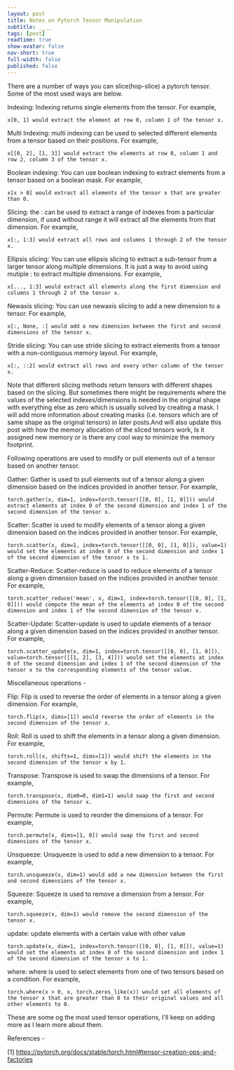 ```yaml
---
layout: post
title: Notes on Pytorch Tensor Manipulation
subtitle: ____
tags: [post]
readtime: true
show-avatar: false
nav-short: true
full-width: false
published: false
---
```



There are a number of ways you can slice(hop-slice) a pytorch tensor. Some of the most used ways are below.

Indexing: Indexing returns single elements from the tensor. For example, 

`x[0, 1] would extract the element at row 0, column 1 of the tensor x.`


Multi Indexing: multi indexing can be used to selected different elements from a tensor based on their positions. For example, 

`x[[0, 2], [1, 3]] would extract the elements at row 0, column 1 and row 2, column 3 of the tensor x.`

Boolean indexing: You can use boolean indexing to extract elements from a tensor based on a boolean mask. For example, 

`x[x > 0] would extract all elements of the tensor x that are greater than 0.`

Slicing: the : can be used to extract a range of indexes from a particular dimension, if used without range it will extract all the elements from that dimension. For example, 

`x[:, 1:3] would extract all rows and columns 1 through 2 of the tensor x.`

Ellipsis slicing: You can use ellipsis slicing to extract a sub-tensor from a larger tensor along multiple dimensions. It is just a way to avoid using mutiple : to extract multiple dimensions. For example, 

`x[..., 1:3] would extract all elements along the first dimension and columns 1 through 2 of the tensor x.`

Newaxis slicing: You can use newaxis slicing to add a new dimension to a tensor. For example, 

`x[:, None, :] would add a new dimension between the first and second dimensions of the tensor x.`

Stride slicing: You can use stride slicing to extract elements from a tensor with a non-contiguous memory layout. For example, 

`x[:, ::2] would extract all rows and every other column of the tensor x.`


Note that different slicing methods return tensors with different shapes based on the slicing. But sometimes there might be requirements where the values of the selected indexes/dimensions is needed in the original shape with everything else as zero which is usually solved by creating a mask. 
I will add more information about creating masks (i.e. tensors which are of same shape as the original tensors) in later posts.And will also update this post with how the memory allocation of the sliced tensors work, Is it assigned new memory or is there any cool way to minimize the memory footprint.

Following operations are used to modify or pull elements out of a tensor based on another tensor.

Gather: Gather is used to pull elements out of a tensor along a given dimension based on the indices provided in another tensor. For example,

`torch.gather(x, dim=1, index=torch.tensor([[0, 0], [1, 0]])) would extract elements at index 0 of the second dimension and index 1 of the second dimension of the tensor x.`


Scatter: Scatter is used to modify elements of a tensor along a given dimension based on the indices provided in another tensor. For example,

`torch.scatter(x, dim=1, index=torch.tensor([[0, 0], [1, 0]]), value=1) would set the elements at index 0 of the second dimension and index 1 of the second dimension of the tensor x to 1.`

Scatter-Reduce: Scatter-reduce is used to reduce elements of a tensor along a given dimension based on the indices provided in another tensor. For example,

`torch.scatter_reduce('mean', x, dim=1, index=torch.tensor([[0, 0], [1, 0]])) would compute the mean of the elements at index 0 of the second dimension and index 1 of the second dimension of the tensor x.`

Scatter-Update: Scatter-update is used to update elements of a tensor along a given dimension based on the indices provided in another tensor. For example,

`torch.scatter_update(x, dim=1, index=torch.tensor([[0, 0], [1, 0]]), value=torch.tensor([[1, 2], [3, 4]])) would set the elements at index 0 of the second dimension and index 1 of the second dimension of the tensor x to the corresponding elements of the tensor value.`

Miscellaneous operations -

Flip: Flip is used to reverse the order of elements in a tensor along a given dimension. For example,

`torch.flip(x, dims=[1]) would reverse the order of elements in the second dimension of the tensor x.`

Roll: Roll is used to shift the elements in a tensor along a given dimension. For example,

`torch.roll(x, shifts=1, dims=[1]) would shift the elements in the second dimension of the tensor x by 1.`

Transpose: Transpose is used to swap the dimensions of a tensor. For example,

`torch.transpose(x, dim0=0, dim1=1) would swap the first and second dimensions of the tensor x.`

Permute: Permute is used to reorder the dimensions of a tensor. For example,

`torch.permute(x, dims=[1, 0]) would swap the first and second dimensions of the tensor x.`

Unsqueeze: Unsqueeze is used to add a new dimension to a tensor. For example,

`torch.unsqueeze(x, dim=1) would add a new dimension between the first and second dimensions of the tensor x.`

Squeeze: Squeeze is used to remove a dimension from a tensor. For example,

`torch.squeeze(x, dim=1) would remove the second dimension of the tensor x.`

update: update elements with a certain value with other value

`torch.update(x, dim=1, index=torch.tensor([[0, 0], [1, 0]]), value=1) would set the elements at index 0 of the second dimension and index 1 of the second dimension of the tensor x to 1.`

where: where is used to select elements from one of two tensors based on a condition. For example,

`torch.where(x > 0, x, torch.zeros_like(x)) would set all elements of the tensor x that are greater than 0 to their original values and all other elements to 0.`

These are some og the most used tensor operations, I'll keep on adding more as I learn more about them.

References -

[1] https://pytorch.org/docs/stable/torch.html#tensor-creation-ops-and-factories













